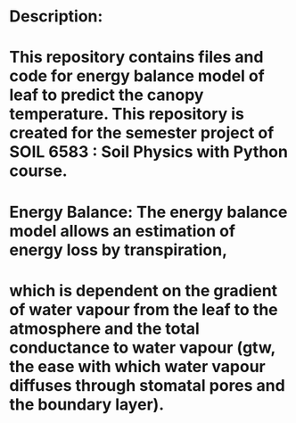 # Description: 
# This repository contains files and code for energy balance model of leaf to predict the canopy temperature. This repository is created for the semester project of SOIL 6583 : Soil Physics with Python course.
# Energy Balance: The energy balance model allows an estimation of energy loss by transpiration, 
# which is dependent on the gradient of water vapour from the leaf to the atmosphere and the total conductance to water vapour (gtw, the ease with which water vapour diffuses through stomatal pores and the boundary layer).
#
